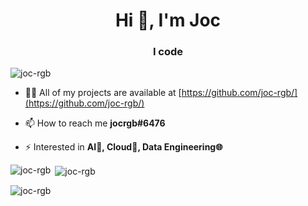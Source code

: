 <h1 align="center">Hi 👋, I'm Joc</h1>
<h3 align="center">I code</h3>

<p align="left"> <img src="https://komarev.com/ghpvc/?username=joc-rgb&label=Profile%20views&color=4787b8&style=plastic" alt="joc-rgb" /> </p>


- 👨‍💻 All of my projects are available at [https://github.com/joc-rgb/](https://github.com/joc-rgb/)

- 📫 How to reach me **jocrgb#6476**

- ⚡ Interested in **AI🤖, Cloud🔑, Data Engineering🌐**

<p><img align="left" src="https://github-readme-stats.vercel.app/api/top-langs?username=joc-rgb&show_icons=true&theme=dark&locale=en&layout=compact" alt="joc-rgb" /></p>

<p>&nbsp;<img align="center" src="https://github-readme-stats.vercel.app/api?username=joc-rgb&show_icons=true&theme=dark&locale=en" alt="joc-rgb" /></p>

<p><img align="center" src="https://github-readme-streak-stats.herokuapp.com/?user=joc-rgb&theme=dark" alt="joc-rgb" /></p>

